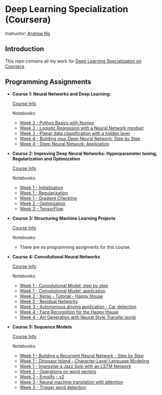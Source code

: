 # Deep Learning Specialization (Coursera)

Instructor: [Andrew Ng](http://www.andrewng.org/)

## Introduction

This repo contains all my work for [Deep Learning Specialization on Coursera](https://www.coursera.org/specializations/deep-learning).

## Programming Assignments
- **Course 1: Neural Networks and Deep Learning:**

  [Course Info](https://www.coursera.org/learn/neural-networks-deep-learning)
  
  Notebooks:
  + [Week 2 - Python Basics with Numpy](https://github.com/ZOUG/DeepLearningCoursera/blob/master/Course%201/Python%20Basics%20With%20Numpy%20v3.ipynb)
  + [Week 2 - Logistic Regression with a Neural Network mindset](https://github.com/ZOUG/DeepLearningCoursera/blob/master/Course%201/Logistic%20Regression%20with%20a%20Neural%20Network%20mindset%20v5.ipynb)
  + [Week 3 - Planar data classification with a hidden layer](https://github.com/ZOUG/DeepLearningCoursera/blob/master/Course%201/Planar_data_classification_with_one_hidden_layer_v6a.ipynb)
  + [Week 4 - Building your Deep Neural Network: Step by Step](https://github.com/ZOUG/DeepLearningCoursera/blob/master/Course%201/Building%20your%20Deep%20Neural%20Network%20-%20Step%20by%20Step%20v8.ipynb)
  + [Week 4 - Deep Neural Network: Application](https://github.com/ZOUG/DeepLearningCoursera/blob/master/Course%201/Deep%20Neural%20Network%20-%20Application%20v8.ipynb)

- **Course 2: Improving Deep Neural Networks: Hyperparameter tuning, Regularization and Optimization**

  [Course Info](https://www.coursera.org/learn/deep-neural-network)
  
  Notebooks:
  + [Week 1 - Initialization](https://github.com/ZOUG/DeepLearningCoursera/blob/master/Course%202/Initialization.ipynb)
  + [Week 1 - Regularization](https://github.com/ZOUG/DeepLearningCoursera/blob/master/Course%202/Regularization%20-%20v2.ipynb)
  + [Week 1 - Gradient Checking](https://github.com/ZOUG/DeepLearningCoursera/blob/master/Course%202/Gradient%20Checking%20v1.ipynb)
  + [Week 2 - Optimization](https://github.com/ZOUG/DeepLearningCoursera/blob/master/Course%202/Optimization%20methods.ipynb)
  + [Week 3 - TensorFlow](https://github.com/ZOUG/DeepLearningCoursera/blob/master/Course%202/Tensorflow%20Tutorial%20v2.ipynb)

- **Course 3: Structuring Machine Learning Projects**

  [Course Info](https://www.coursera.org/learn/machine-learning-projects)
  
  Notebooks:
  + There are no programming assigments for this course.
  
- **Course 4: Convolutional Neural Networks**

  [Course Info](https://www.coursera.org/learn/convolutional-neural-networks)

  Notebooks:
  + [Week 1 - Convolutional Model: step by step](https://github.com/ZOUG/DeepLearningCoursera/blob/master/Course%204/Convolution%20model%20-%20Step%20by%20Step%20-%20v2.ipynb)
  + [Week 1 - Convolutional Model: application](https://github.com/ZOUG/DeepLearningCoursera/blob/master/Course%204/Convolution%20model%20-%20Application%20-%20v1.ipynb)
  + [Week 2 - Keras - Tutorial - Happy House](https://github.com/ZOUG/DeepLearningCoursera/blob/master/Course%204/Keras%20-%20Tutorial%20-%20Happy%20House%20v2.ipynb)
  + [Week 2 - Residual Networks](https://github.com/ZOUG/DeepLearningCoursera/blob/master/Course%204/Residual%20Networks%20-%20v2.ipynb)
  + [Week 3 - Autonomous driving application - Car detection](https://github.com/ZOUG/DeepLearningCoursera/blob/master/Course%204/Autonomous%20driving%20application%20-%20Car%20detection%20-%20v3.ipynb)
  + [Week 4 - Face Recognition for the Happy House](https://github.com/ZOUG/DeepLearningCoursera/blob/master/Course%204/Face%20Recognition%20for%20the%20Happy%20House%20-%20v3.ipynb)
  + [Week 4 - Art Generation with Neural Style Transfer.ipynb](https://github.com/ZOUG/DeepLearningCoursera/blob/master/Course%204/Art%20Generation%20with%20Neural%20Style%20Transfer%20-%20v2.ipynb)
  
- **Course 5: Sequence Models**

  [Course Info](https://www.coursera.org/learn/nlp-sequence-models)
  
  Notebooks:
  + [Week 1 - Building a Recurrent Neural Network - Step by Step](https://github.com/ZOUG/DeepLearningCoursera/blob/master/Course%205/Building%20a%20Recurrent%20Neural%20Network%20-%20Step%20by%20Step%20-%20v3.ipynb)
  + [Week 1 - Dinosaur Island - Character-Level Language Modeling](https://github.com/ZOUG/DeepLearningCoursera/blob/master/Course%205/Dinosaurus%20Island%20--%20Character%20level%20language%20model%20final%20-%20v3.ipynb)
  + [Week 1 - Improvise a Jazz Solo with an LSTM Network](https://github.com/ZOUG/DeepLearningCoursera/blob/master/Course%205/Improvise%20a%20Jazz%20Solo%20with%20an%20LSTM%20Network%20-%20v3.ipynb)
  + [Week 2 - Operations on word vectors](https://github.com/ZOUG/DeepLearningCoursera/blob/master/Course%205/Operations%20on%20word%20vectors%20-%20v2.ipynb)
  + [Week 2 - Emojify - v2](https://github.com/ZOUG/DeepLearningCoursera/blob/master/Course%205/Emojify%20-%20v2.ipynb)
  + [Week 3 - Neural machine translation with attention](https://github.com/ZOUG/DeepLearningCoursera/blob/master/Course%205/Neural%20machine%20translation%20with%20attention%20-%20v4.ipynb)
  + [Week 3 - Trigger word detection](https://github.com/ZOUG/DeepLearningCoursera/blob/master/Course%205/Trigger%20word%20detection%20-%20v1.ipynb)